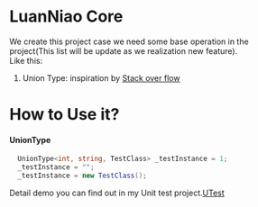 # LuanNiao Core
We create this project case we need some base operation in the project(This list will be update as we realization new feature).
<br/>
Like this:
1. Union Type: inspiration by [Stack over flow](https://stackoverflow.com/questions/3151702/discriminated-union-in-c-sharp "Stack Overflow")





# How to Use it?

#### UnionType
```C#
  UnionType<int, string, TestClass> _testInstance = 1;
  _testInstance = "";
  _testInstance = new TestClass();
```
Detail demo you can find out in my Unit test project.[UTest](https://github.com/luanniao/Core/tree/master/src/Z.LuanNiao.Core.Test)
